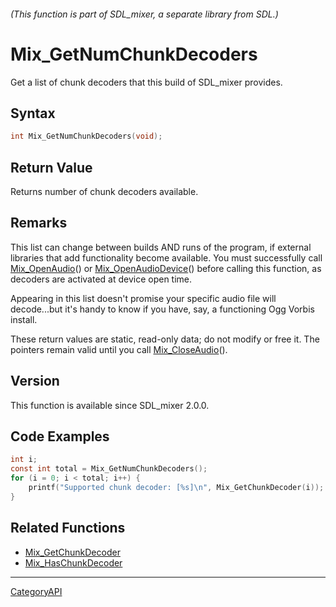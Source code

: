 ###### (This function is part of SDL_mixer, a separate library from SDL.)
# Mix_GetNumChunkDecoders

Get a list of chunk decoders that this build of SDL_mixer provides.

## Syntax

```c
int Mix_GetNumChunkDecoders(void);

```

## Return Value

Returns number of chunk decoders available.

## Remarks

This list can change between builds AND runs of the program, if external
libraries that add functionality become available. You must successfully
call [Mix_OpenAudio](Mix_OpenAudio)() or
[Mix_OpenAudioDevice](Mix_OpenAudioDevice)() before calling this function,
as decoders are activated at device open time.

Appearing in this list doesn't promise your specific audio file will
decode...but it's handy to know if you have, say, a functioning Ogg Vorbis
install.

These return values are static, read-only data; do not modify or free it.
The pointers remain valid until you call
[Mix_CloseAudio](Mix_CloseAudio)().

## Version

This function is available since SDL_mixer 2.0.0.

## Code Examples

```c
int i;
const int total = Mix_GetNumChunkDecoders();
for (i = 0; i < total; i++) {
    printf("Supported chunk decoder: [%s]\n", Mix_GetChunkDecoder(i));
}
```

## Related Functions

* [Mix_GetChunkDecoder](Mix_GetChunkDecoder)
* [Mix_HasChunkDecoder](Mix_HasChunkDecoder)

----
[CategoryAPI](CategoryAPI)


